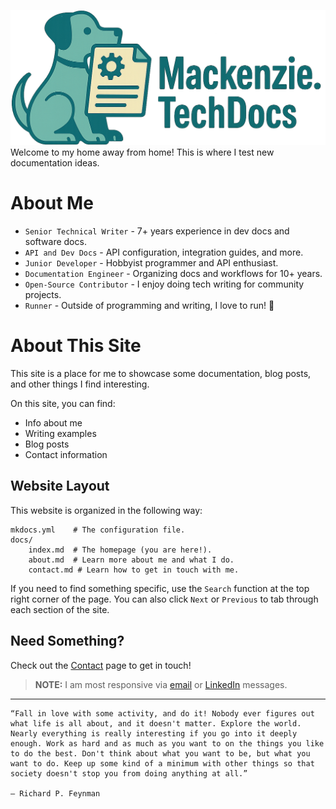 ![Mackenzie.TechDocs](img/mackenzie-docs.png)
Welcome to my home away from home! This is where I test new documentation ideas.

# About Me

* `Senior Technical Writer` - 7+ years experience in dev docs and software docs.
* `API and Dev Docs` - API configuration, integration guides, and more.
* `Junior Developer` - Hobbyist programmer and API enthusiast.
* `Documentation Engineer` - Organizing docs and workflows for 10+ years.
* `Open-Source Contributor` - I enjoy doing tech writing for community projects.
* `Runner` - Outside of programming and writing, I love to run! 🏃

# About This Site
This site is a place for me to showcase some documentation, blog posts, and other things I find interesting. 

On this site, you can find:
* Info about me
* Writing examples
* Blog posts
* Contact information

## Website Layout
This website is organized in the following way:

    mkdocs.yml    # The configuration file.
    docs/
        index.md  # The homepage (you are here!).
        about.md  # Learn more about me and what I do.
        contact.md # Learn how to get in touch with me.

If you need to find something specific, use the ``Search`` function at the top right corner of the page. You can also click ``Next`` or ``Previous`` to tab through each section of the site.

## Need Something?
Check out the [Contact](contact.md) page to get in touch!

> **NOTE:** 
I am most responsive via [email](mailto:mackenzie.techdocs@gmail.com) or [LinkedIn](https://www.linkedin.com/in/mackenzieoc) messages.

---

```
“Fall in love with some activity, and do it! Nobody ever figures out what life is all about, and it doesn't matter. Explore the world.
Nearly everything is really interesting if you go into it deeply enough. Work as hard and as much as you want to on the things you like
to do the best. Don't think about what you want to be, but what you want to do. Keep up some kind of a minimum with other things so that
society doesn't stop you from doing anything at all.”

― Richard P. Feynman
```